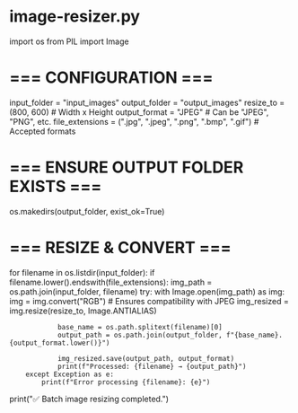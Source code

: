 # image-resizer.py
import os
from PIL import Image

# === CONFIGURATION ===
input_folder = "input_images"
output_folder = "output_images"
resize_to = (800, 600)  # Width x Height
output_format = "JPEG"  # Can be "JPEG", "PNG", etc.
file_extensions = (".jpg", ".jpeg", ".png", ".bmp", ".gif")  # Accepted formats

# === ENSURE OUTPUT FOLDER EXISTS ===
os.makedirs(output_folder, exist_ok=True)

# === RESIZE & CONVERT ===
for filename in os.listdir(input_folder):
    if filename.lower().endswith(file_extensions):
        img_path = os.path.join(input_folder, filename)
        try:
            with Image.open(img_path) as img:
                img = img.convert("RGB")  # Ensures compatibility with JPEG
                img_resized = img.resize(resize_to, Image.ANTIALIAS)

                base_name = os.path.splitext(filename)[0]
                output_path = os.path.join(output_folder, f"{base_name}.{output_format.lower()}")

                img_resized.save(output_path, output_format)
                print(f"Processed: {filename} → {output_path}")
        except Exception as e:
            print(f"Error processing {filename}: {e}")

print("✅ Batch image resizing completed.")
